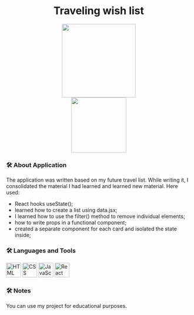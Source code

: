 <div id="header" align="center">
  <h1>Traveling wish list</h1>
  <img src="https://media.giphy.com/media/v1.Y2lkPTc5MGI3NjExcnlvb3lpdnBod3ZqaHZ5cmJiNzZvMXE4dzJzaGhpaTh1b2xnMTQ3MSZlcD12MV9naWZzX3NlYXJjaCZjdD1n/w1eatlCL6TSFnt7jjU/giphy.gif" alt="" width="200px"/>
</div>
<div id="header" align="center">
  <img src="https://komarev.com/ghpvc/?username=Alisa-Popovuch&style=flat-square&color=blue" alt="" width="150px"/>
</div>

### :hammer_and_wrench: About Application
<p>The application was written based on my future travel list. While writing it, I consolidated the material I had learned and learned new material. 
Here used:</p>
<ul>
  <li>React hooks useState();</li>
  <li>learned how to create a list using data.jsx;</li>
  <li>I learned how to use the filter() method to remove individual elements;</li>
  <li>how to write props in a functional component;</li>
  <li>created a separate component for each card and isolated the state inside;</li>
</ul>

  ### :hammer_and_wrench: Languages and Tools 
  <div>
      <img src="https://img.icons8.com/?size=48&id=20909&format=png" alt="HTML" width="40px"/>
      <img src="https://img.icons8.com/?size=48&id=7gdY5qNXaKC0&format=png" alt="CSS" width="40px"/>
      <img src="https://img.icons8.com/?size=48&id=108784&format=png" alt="JavaScript" width="40px"/>
      <img src="https://img.icons8.com/?size=100&id=bzf0DqjXFHIW&format=png&color=000000" alt="React" width="40px"/>
  </div>

  ### :hammer_and_wrench: Notes
You can use my project for educational purposes.
